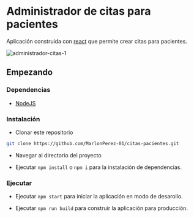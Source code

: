 # Administrador de citas para pacientes

Aplicación construida con [react](https://es.reactjs.org/) que permite crear citas para pacientes.

![administrador-citas-1](https://res.cloudinary.com/dcekawcxi/image/upload/v1640636009/github/Administrador_de_citas_k83r79.png)

## Empezando

### Dependencias

- [NodeJS](https://nodejs.org/en/)

### Instalación

- Clonar este repositorio

```sh
git clone https://github.com/MarlonPerez-01/citas-pacientes.git
```

- Navegar al directorio del proyecto

- Ejecutar `npm install` o `npm i` para la instalación de dependencias.

### Ejecutar

- Ejecutar `npm start` para iniciar la aplicación en modo de desarollo.

- Ejecutar `npm run build` para construir la aplicación para producción.
